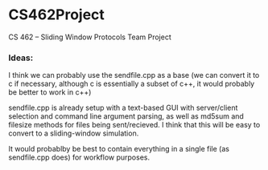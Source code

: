# CS462Project
CS 462 – Sliding Window Protocols Team Project

### Ideas:

  I think we can probably use the sendfile.cpp as a base (we can convert it to c if necessary, although c is essentially a subset of c++, it would probably be better to work in c++)
  
  sendfile.cpp is already setup with a text-based GUI with server/client selection and command line argument parsing, as well as md5sum and filesize methods for files being sent/recieved. I think that this will be easy to convert to a sliding-window simulation.

  It would probablby be best to contain everything in a single file (as sendfile.cpp does) for workflow purposes.
